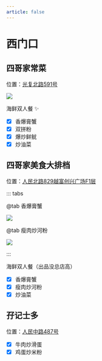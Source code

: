 ```yaml
---
article: false
---
```


# 西门口

## 四哥家常菜

<i class="fa-solid fa-location-dot"></i> 位置：<a href="https://ditu.amap.com/place/B0IAFOBKKV" target="_blank">光复北路591号</a>

![](https://img.sherry4869.com/blog/life/food/china/guangdong/guangzhou/yx/xmk/sgjcc/1.jpg)

海鲜双人餐 ✨

- [x] 香爆膏蟹
- [x] 双拼粉
- [x] 爆炒鲜鱿
- [x] 炒油菜

## 四哥家美食大排档

<i class="fa-solid fa-location-dot"></i> 位置：<a href="https://ditu.amap.com/place/B0J26R0VL6" target="_blank">人民北路829越富创兴广场F1层</a>

::: tabs

@tab 香爆膏蟹

![](https://img.sherry4869.com/blog/life/food/china/guangdong/guangzhou/yx/xmk/sgms/1.jpg)

@tab 瘦肉炒河粉

![](https://img.sherry4869.com/blog/life/food/china/guangdong/guangzhou/yx/xmk/sgms/2.jpg)

:::

海鲜双人餐（出品没总店高）

- [x] 香爆膏蟹
- [x] 瘦肉炒河粉
- [x] 炒油菜

## 孖记士多

<i class="fa-solid fa-location-dot"></i> 位置：<a href="https://ditu.amap.com/place/B0H6YA88J0" target="_blank">人民中路487号</a>

- [x] 牛肉炒滑蛋
- [x] 鸡蛋炒米粉